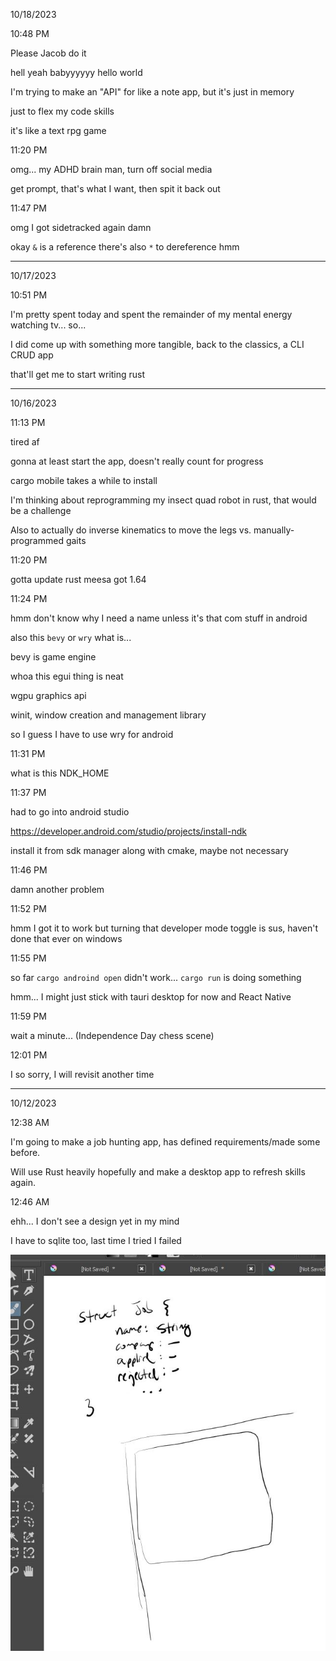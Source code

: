 10/18/2023

10:48 PM

Please Jacob do it

hell yeah babyyyyyy hello world

I'm trying to make an "API" for like a note app, but it's just in memory

just to flex my code skills

it's like a text rpg game

11:20 PM

omg... my ADHD brain man, turn off social media

get prompt, that's what I want, then spit it back out

11:47 PM

omg I got sidetracked again damn

okay `&` is a reference there's also `*` to dereference hmm

---

10/17/2023

10:51 PM

I'm pretty spent today and spent the remainder of my mental energy watching tv... so...

I did come up with something more tangible, back to the classics, a CLI CRUD app

that'll get me to start writing rust

---

10/16/2023

11:13 PM

tired af

gonna at least start the app, doesn't really count for progress

cargo mobile takes a while to install

I'm thinking about reprogramming my insect quad robot in rust, that would be a challenge

Also to actually do inverse kinematics to move the legs vs. manually-programmed gaits

11:20 PM

gotta update rust meesa got 1.64

11:24 PM

hmm don't know why I need a name unless it's that com stuff in android

also this `bevy` or `wry` what is...

bevy is game engine

whoa this egui thing is neat

wgpu graphics api

winit, window creation and management library

so I guess I have to use wry for android

11:31 PM

what is this NDK_HOME

11:37 PM

had to go into android studio

https://developer.android.com/studio/projects/install-ndk

install it from sdk manager along with cmake, maybe not necessary

11:46 PM

damn another problem

11:52 PM

hmm I got it to work but turning that developer mode toggle is sus, haven't done that ever on windows

11:55 PM

so far `cargo androind open` didn't work... `cargo run` is doing something

hmm... I might just stick with tauri desktop for now and React Native

11:59 PM

wait a minute... (Independence Day chess scene)

12:01 PM

I so sorry, I will revisit another time

---

10/12/2023

12:38 AM

I'm going to make a job hunting app, has defined requirements/made some before.

Will use Rust heavily hopefully and make a desktop app to refresh skills again.

12:46 AM

ehh... I don't see a design yet in my mind

I have to sqlite too, last time I tried I failed

<img src="./no-design-yet.JPG"/>
